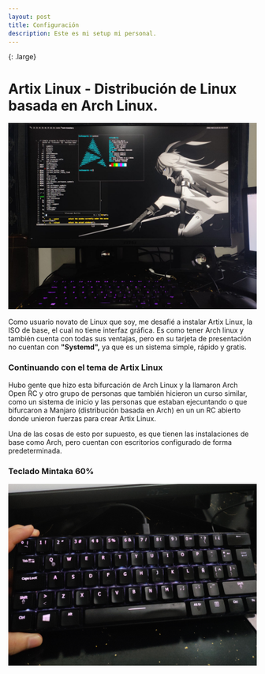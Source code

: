 ```yaml
---
layout: post
title: Configuración
description: Este es mi setup mi personal.  
---
```

{: .large}
# Artix Linux - Distribución de Linux basada en Arch Linux. 

 ![Artix Linux](/assets/images/pc.jpg)

Como usuario novato de Linux que soy, me desafié a instalar Artix Linux, la ISO de base, el cual no tiene interfaz gráfica. Es como tener Arch linux y también cuenta con todas sus ventajas, pero en su tarjeta de presentación no cuentan con **"Systemd",** ya que es un sistema simple, rápido y gratis.  

### Continuando con el tema de Artix Linux 
Hubo gente que hizo esta bifurcación de Arch Linux y la llamaron Arch Open RC y otro grupo de personas que también hicieron un curso similar, como un sistema de inicio y las personas que estaban ejecuntando o que bifurcaron a Manjaro (distribución basada en Arch) en un un RC abierto donde unieron fuerzas para crear Artix Linux. 

Una de las cosas de esto por supuesto, es que tienen las instalaciones de base como Arch, pero cuentan con escritorios configurado de forma predeterminada. 

### Teclado Mintaka 60%

![teclado](/assets/images/teclado.jpg)
